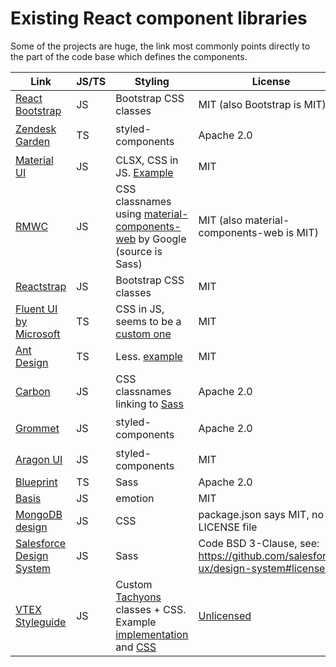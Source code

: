# Existing React component libraries

Some of the projects are huge, the link most commonly points directly to the part of the code base which defines the components.

Link | JS/TS | Styling | License | Other
-----|-------|---------|---------|--------
[React Bootstrap](https://github.com/react-bootstrap/react-bootstrap/tree/master/src) | JS | Bootstrap CSS classes | MIT (also Bootstrap is MIT)
[Zendesk Garden](https://github.com/zendeskgarden/react-components/tree/master/packages) | TS | styled-components | Apache 2.0  | ☑️ Storybook
[Material UI](https://github.com/mui-org/material-ui/tree/master/packages/material-ui/src) | JS | CLSX, CSS in JS. [Example](https://github.com/mui-org/material-ui/blob/edb2d6382e271dbfc28384b10c417c0f5843e8f8/packages/material-ui/src/Button/Button.js#L9) | MIT
[RMWC](https://github.com/jamesmfriedman/rmwc/tree/master/src) | JS | CSS classnames using [material-components-web](https://github.com/material-components/material-components-web/tree/master/packages/material-components-web) by Google (source is Sass) | MIT (also material-components-web is MIT)
[Reactstrap](https://github.com/reactstrap/reactstrap/tree/master/src) | JS | Bootstrap CSS classes | MIT 
[Fluent UI by Microsoft](https://github.com/microsoft/fluentui/tree/master/packages/office-ui-fabric-react/src) | TS | CSS in JS, seems to be a [custom one](https://github.com/microsoft/fluentui/blob/master/packages/utilities/src/styled.tsx) | MIT
[Ant Design](https://github.com/ant-design/ant-design/tree/master/components) | TS | Less. [example](https://github.com/ant-design/ant-design/blob/master/components/card/style/index.less) | MIT
[Carbon](https://github.com/carbon-design-system/carbon/tree/master/packages/react/src) | JS | CSS classnames linking to [Sass](https://github.com/carbon-design-system/carbon/blob/master/packages/components/src/components/button/_button.scss) | Apache 2.0 | ☑️ Storybook
[Grommet](https://github.com/grommet/grommet/blob/master/src/js/components/) | JS | styled-components | Apache 2.0 | ☑️ Storybook
[Aragon UI](https://github.com/aragon/aragon-ui/blob/master/src/components/) | JS | styled-components | MIT
[Blueprint](https://github.com/palantir/blueprint/tree/develop/packages/core/src/components) | TS | Sass | Apache 2.0
[Basis](https://github.com/moroshko/basis/blob/master/src/components) | JS | emotion | MIT
[MongoDB design](https://github.com/mongodb/design/tree/master/client/react-components) | JS | CSS | package.json says MIT, no LICENSE file
[Salesforce Design System](https://github.com/salesforce-ux/design-system/tree/master/ui/components) | JS | Sass | Code BSD 3-Clause, see: https://github.com/salesforce-ux/design-system#licenses
[VTEX Styleguide](https://github.com/vtex/styleguide/tree/master/react) | JS | Custom [Tachyons](https://vtex.github.io/vtex-tachyons/) classes + CSS. Example [implementation](https://github.com/vtex/styleguide/blob/master/react/components/Input/index.js) and [CSS](https://github.com/vtex/styleguide/blob/master/react/components/Input/Input.css) | [Unlicensed](https://github.com/vtex/styleguide/issues/625)
